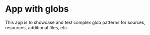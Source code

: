 # App with globs

This app is to showcase and test complex glob patterns for sources, resources, additional files, etc.
